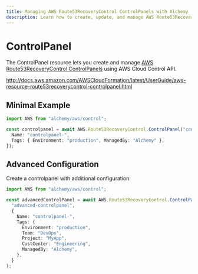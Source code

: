 ```yaml
---
title: Managing AWS Route53RecoveryControl ControlPanels with Alchemy
description: Learn how to create, update, and manage AWS Route53RecoveryControl ControlPanels using Alchemy Cloud Control.
---
```


# ControlPanel

The ControlPanel resource lets you create and manage [AWS Route53RecoveryControl ControlPanels](https://docs.aws.amazon.com/route53recoverycontrol/latest/userguide/) using AWS Cloud Control API.

http://docs.aws.amazon.com/AWSCloudFormation/latest/UserGuide/aws-resource-route53recoverycontrol-controlpanel.html

## Minimal Example

```ts
import AWS from "alchemy/aws/control";

const controlpanel = await AWS.Route53RecoveryControl.ControlPanel("controlpanel-example", {
  Name: "controlpanel-",
  Tags: { Environment: "production", ManagedBy: "Alchemy" },
});
```

## Advanced Configuration

Create a controlpanel with additional configuration:

```ts
import AWS from "alchemy/aws/control";

const advancedControlPanel = await AWS.Route53RecoveryControl.ControlPanel(
  "advanced-controlpanel",
  {
    Name: "controlpanel-",
    Tags: {
      Environment: "production",
      Team: "DevOps",
      Project: "MyApp",
      CostCenter: "Engineering",
      ManagedBy: "Alchemy",
    },
  }
);
```

